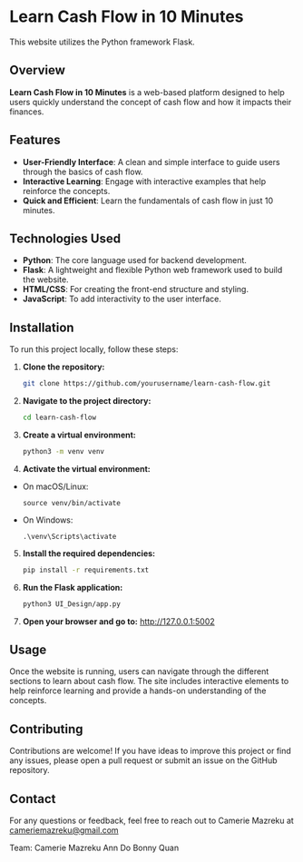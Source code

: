 # Learn Cash Flow in 10 Minutes

This website utilizes the Python framework Flask.

## Overview

**Learn Cash Flow in 10 Minutes** is a web-based platform designed to help users quickly understand the concept of cash flow and how it impacts their finances. 
## Features

- **User-Friendly Interface**: A clean and simple interface to guide users through the basics of cash flow.
- **Interactive Learning**: Engage with interactive examples that help reinforce the concepts.
- **Quick and Efficient**: Learn the fundamentals of cash flow in just 10 minutes.

## Technologies Used

- **Python**: The core language used for backend development.
- **Flask**: A lightweight and flexible Python web framework used to build the website.
- **HTML/CSS**: For creating the front-end structure and styling.
- **JavaScript**: To add interactivity to the user interface.

## Installation

To run this project locally, follow these steps:

1. **Clone the repository:**
   ```bash
   git clone https://github.com/yourusername/learn-cash-flow.git

2. **Navigate to the project directory:**
    ```bash
    cd learn-cash-flow
3. **Create a virtual environment:**
    ```bash
    python3 -m venv venv

4. **Activate the virtual environment:**
- On macOS/Linux:
  ```
  source venv/bin/activate
  ```
- On Windows:
  ```
  .\venv\Scripts\activate
  ```

5. **Install the required dependencies:**
   ```bash
   pip install -r requirements.txt
6. **Run the Flask application:**
   ```bash
   python3 UI_Design/app.py

7. **Open your browser and go to:**
    http://127.0.0.1:5002


## Usage

Once the website is running, users can navigate through the different sections to learn about cash flow. The site includes interactive elements to help reinforce learning and provide a hands-on understanding of the concepts.

## Contributing

Contributions are welcome! If you have ideas to improve this project or find any issues, please open a pull request or submit an issue on the GitHub repository.

## Contact

For any questions or feedback, feel free to reach out to Camerie Mazreku at cameriemazreku@gmail.com


Team:
  Camerie Mazreku
  Ann Do
  Bonny Quan
